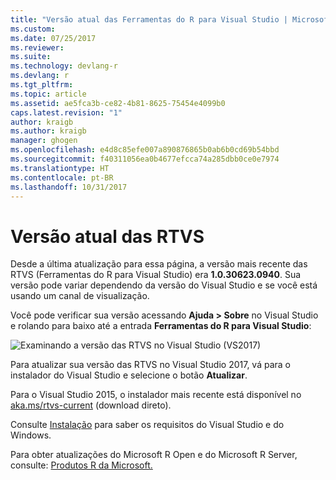 ```yaml
---
title: "Versão atual das Ferramentas do R para Visual Studio | Microsoft Docs"
ms.custom: 
ms.date: 07/25/2017
ms.reviewer: 
ms.suite: 
ms.technology: devlang-r
ms.devlang: r
ms.tgt_pltfrm: 
ms.topic: article
ms.assetid: ae5fca3b-ce82-4b81-8625-75454e4099b0
caps.latest.revision: "1"
author: kraigb
ms.author: kraigb
manager: ghogen
ms.openlocfilehash: e4d8c85efe007a890876865b0ab6b0cd69b54bbd
ms.sourcegitcommit: f40311056ea0b4677efcca74a285dbb0ce0e7974
ms.translationtype: HT
ms.contentlocale: pt-BR
ms.lasthandoff: 10/31/2017
---
```

# <a name="rtvs-current-version"></a>Versão atual das RTVS

Desde a última atualização para essa página, a versão mais recente das RTVS (Ferramentas do R para Visual Studio) era **1.0.30623.0940**. Sua versão pode variar dependendo da versão do Visual Studio e se você está usando um canal de visualização.

Você pode verificar sua versão acessando **Ajuda > Sobre** no Visual Studio e rolando para baixo até a entrada **Ferramentas do R para Visual Studio**: 

![Examinando a versão das RTVS no Visual Studio (VS2017)](media/current-version.png)

Para atualizar sua versão das RTVS no Visual Studio 2017, vá para o instalador do Visual Studio e selecione o botão **Atualizar**.

Para o Visual Studio 2015, o instalador mais recente está disponível no [aka.ms/rtvs-current](https://aka.ms/rtvs-current) (download direto).

Consulte [Instalação](installation.md) para saber os requisitos do Visual Studio e do Windows.

Para obter atualizações do Microsoft R Open e do Microsoft R Server, consulte: [Produtos R da Microsoft.](http://aka.ms/rtvs-msft-r)